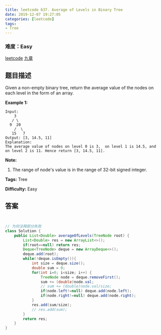 ```yaml
---
title: leetcode 637. Average of Levels in Binary Tree
date: 2019-12-07 19:27:05
categories: [leetcode]
tags:
- Tree
---
```

### 难度：Easy

<a href="https://leetcode.com/problems/average-of-levels-in-binary-tree/">leetcode</a>
<a href="https://www.jiuzhang.com/solution/average-of-levels-in-binary-tree/">九章</a>
## 题目描述
Given a non-empty binary tree, return the average value of the nodes on each
level in the form of an array.

**Example 1:**  
        
    Input:
        3
       / \
      9  20
        /  \
       15   7
    Output: [3, 14.5, 11]
    Explanation:
    The average value of nodes on level 0 is 3,  on level 1 is 14.5, and on level 2 is 11. Hence return [3, 14.5, 11].
    

**Note:**  

  1. The range of node's value is in the range of 32-bit signed integer.


**Tags:** Tree

**Difficulty:** Easy
## 答案
<!--more-->
```java


// 为何注释部分失败
class Solution {
    public List<Double> averageOfLevels(TreeNode root) {
        List<Double> res = new ArrayList<>();
        if(root==null) return res;
        Deque<TreeNode> deque = new ArrayDeque<>();
        deque.add(root);
        while(!deque.isEmpty()){
            int size = deque.size();
            double sum = 0;
            for(int i=0; i<size; i++) {
                TreeNode node = deque.removeFirst();
                sum += (double)node.val;
                // sum += (double)node.val/size;
                if(node.left!=null) deque.add(node.left);
                if(node.right!=null) deque.add(node.right);
            }
            res.add(sum/size);
            // res.add(sum);
        }
        return res;
    }
}
```